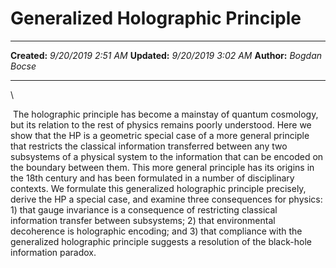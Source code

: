 Generalized Holographic Principle
=================================

  -------------- ---------------------
  **Created:**   *9/20/2019 2:51 AM*
  **Updated:**   *9/20/2019 3:02 AM*
  **Author:**    *Bogdan Bocse*
  -------------- ---------------------

\

 The holographic principle has become a mainstay of quantum cosmology,
but its relation to the rest of physics remains poorly understood. Here
we show that the HP is a geometric special case of a more general
principle that restricts the classical information transferred between
any two subsystems of a physical system to the information that can be
encoded on the boundary between them. This more general principle has
its origins in the 18th century and has been formulated in a number of
disciplinary contexts. We formulate this generalized holographic
principle precisely, derive the HP a special case, and examine three
consequences for physics: 1) that gauge invariance is a consequence of
restricting classical information transfer between subsystems; 2) that
environmental decoherence is holographic encoding; and 3) that
compliance with the generalized holographic principle suggests a
resolution of the black-hole information paradox.

 
